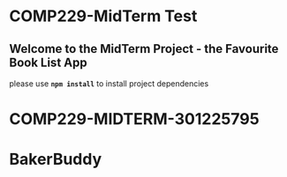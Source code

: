 # COMP229-MidTerm Test

## Welcome to the MidTerm Project - the Favourite Book List App

please use **`npm install`** to install project dependencies
# COMP229-MIDTERM-301225795
# BakerBuddy
